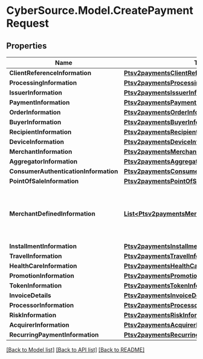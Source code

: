 # CyberSource.Model.CreatePaymentRequest
## Properties

Name | Type | Description | Notes
------------ | ------------- | ------------- | -------------
**ClientReferenceInformation** | [**Ptsv2paymentsClientReferenceInformation**](Ptsv2paymentsClientReferenceInformation.md) |  | [optional] 
**ProcessingInformation** | [**Ptsv2paymentsProcessingInformation**](Ptsv2paymentsProcessingInformation.md) |  | [optional] 
**IssuerInformation** | [**Ptsv2paymentsIssuerInformation**](Ptsv2paymentsIssuerInformation.md) |  | [optional] 
**PaymentInformation** | [**Ptsv2paymentsPaymentInformation**](Ptsv2paymentsPaymentInformation.md) |  | [optional] 
**OrderInformation** | [**Ptsv2paymentsOrderInformation**](Ptsv2paymentsOrderInformation.md) |  | [optional] 
**BuyerInformation** | [**Ptsv2paymentsBuyerInformation**](Ptsv2paymentsBuyerInformation.md) |  | [optional] 
**RecipientInformation** | [**Ptsv2paymentsRecipientInformation**](Ptsv2paymentsRecipientInformation.md) |  | [optional] 
**DeviceInformation** | [**Ptsv2paymentsDeviceInformation**](Ptsv2paymentsDeviceInformation.md) |  | [optional] 
**MerchantInformation** | [**Ptsv2paymentsMerchantInformation**](Ptsv2paymentsMerchantInformation.md) |  | [optional] 
**AggregatorInformation** | [**Ptsv2paymentsAggregatorInformation**](Ptsv2paymentsAggregatorInformation.md) |  | [optional] 
**ConsumerAuthenticationInformation** | [**Ptsv2paymentsConsumerAuthenticationInformation**](Ptsv2paymentsConsumerAuthenticationInformation.md) |  | [optional] 
**PointOfSaleInformation** | [**Ptsv2paymentsPointOfSaleInformation**](Ptsv2paymentsPointOfSaleInformation.md) |  | [optional] 
**MerchantDefinedInformation** | [**List&lt;Ptsv2paymentsMerchantDefinedInformation&gt;**](Ptsv2paymentsMerchantDefinedInformation.md) | The object containing the custom data that the merchant defines.  | [optional] 
**InstallmentInformation** | [**Ptsv2paymentsInstallmentInformation**](Ptsv2paymentsInstallmentInformation.md) |  | [optional] 
**TravelInformation** | [**Ptsv2paymentsTravelInformation**](Ptsv2paymentsTravelInformation.md) |  | [optional] 
**HealthCareInformation** | [**Ptsv2paymentsHealthCareInformation**](Ptsv2paymentsHealthCareInformation.md) |  | [optional] 
**PromotionInformation** | [**Ptsv2paymentsPromotionInformation**](Ptsv2paymentsPromotionInformation.md) |  | [optional] 
**TokenInformation** | [**Ptsv2paymentsTokenInformation**](Ptsv2paymentsTokenInformation.md) |  | [optional] 
**InvoiceDetails** | [**Ptsv2paymentsInvoiceDetails**](Ptsv2paymentsInvoiceDetails.md) |  | [optional] 
**ProcessorInformation** | [**Ptsv2paymentsProcessorInformation**](Ptsv2paymentsProcessorInformation.md) |  | [optional] 
**RiskInformation** | [**Ptsv2paymentsRiskInformation**](Ptsv2paymentsRiskInformation.md) |  | [optional] 
**AcquirerInformation** | [**Ptsv2paymentsAcquirerInformation**](Ptsv2paymentsAcquirerInformation.md) |  | [optional] 
**RecurringPaymentInformation** | [**Ptsv2paymentsRecurringPaymentInformation**](Ptsv2paymentsRecurringPaymentInformation.md) |  | [optional] 

[[Back to Model list]](../README.md#documentation-for-models) [[Back to API list]](../README.md#documentation-for-api-endpoints) [[Back to README]](../README.md)

